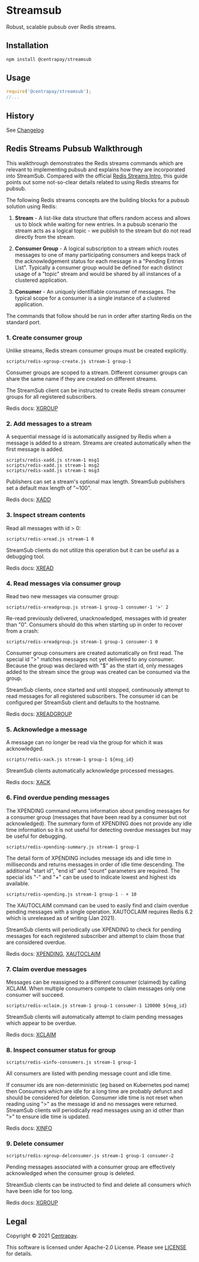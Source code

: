 # Streamsub

Robust, scalable pubsub over Redis streams.

## Installation

```bash
npm install @centrapay/streamsub
```

## Usage

```javascript
require('@centrapay/streamsub');
//...
```


## History

See [Changelog](./CHANGELOG.md)


## Redis Streams Pubsub Walkthrough

This walkthrough demonstrates the Redis streams commands which are relevant to
implementing pubsub and explains how they are incorporated into StreamSub.
Compared with the official [Redis Streams Intro][], this guide points out some
not-so-clear details related to using Redis streams for pubsub.

The following Redis streams concepts are the building blocks for a pubsub
solution using Redis:

 1. **Stream** - A list-like data structure that offers random access and
    allows us to block while waiting for new entries. In a pubsub scenario the
    stream acts as a logical topic - we publish to the stream but do not read
    directly from the stream.

 2. **Consumer Group** - A logical subscription to a stream which routes
    messages to one of many participating consumers and keeps track of the
    acknowledgement status for each message in a "Pending Entries List".
    Typically a consumer group would be defined for each distinct usage of a
    "topic" stream and would be shared by all instances of a clustered
    application.

 3. **Consumer** - An uniquely identifiable consumer of messages. The typical
    scope for a consumer is a single instance of a clustered application.


The commands that follow should be run in order after starting Redis on the
standard port.


### 1. Create consumer group

Unlike streams, Redis stream consumer groups must be created explicitly.
```
scripts/redis-xgroup-create.js stream-1 group-1
```

Consumer groups are scoped to a stream. Different consumer groups can share
the same name if they are created on different streams.

The StreamSub client can be instructed to create Redis stream consumer groups
for all registered subscribers.

Redis docs: [XGROUP][]


### 2. Add messages to a stream

A sequential message id is automatically assigned by Redis when a message is
added to a stream. Streams are created automatically when the first message is
added.

```
scripts/redis-xadd.js stream-1 msg1
scripts/redis-xadd.js stream-1 msg2
scripts/redis-xadd.js stream-1 msg3
```

Publishers can set a stream's optional max length. StreamSub publishers set a
default max length of "~100".

Redis docs: [XADD][]


### 3. Inspect stream contents

Read all messages with id > 0:
```
scripts/redis-xread.js stream-1 0
```

StreamSub clients do not utilize this operation but it can be useful as a
debugging tool.

Redis docs: [XREAD][]


### 4. Read messages via consumer group

Read two new messages via consumer group:

```
scripts/redis-xreadgroup.js stream-1 group-1 consumer-1 '>' 2
```

Re-read previously delivered, unacknowledged, messages with id greater than
"0". Consumers should do this when starting up in order to recover from a
crash:

```
scripts/redis-xreadgroup.js stream-1 group-1 consumer-1 0
```

Consumer group consumers are created automatically on first read. The special
id ">" matches messages not yet delivered to any consumer. Because the group
was declared with "$" as the start id, only messages added to the stream since
the group was created can be consumed via the group.

StreamSub clients, once started and until stopped, continuously attempt to read
messages for all registered subscribers. The consumer id can be configured per
StreamSub client and defaults to the hostname.

Redis docs: [XREADGROUP][]


### 5. Acknowledge a message

A message can no longer be read via the group for which it was acknowledged.

```
scripts/redis-xack.js stream-1 group-1 ${msg_id}
```

StreamSub clients automatically acknowledge processed messages.

Redis docs: [XACK][]


### 6. Find overdue pending messages

The XPENDING command returns information about pending messages for a consumer
group (messages that have been read by a consumer but not acknowledged). The
summary form of XPENDING does not provide any idle time information so it is not
useful for detecting overdue messages but may be useful for debugging.

```
scripts/redis-xpending-summary.js stream-1 group-1
```

The detail form of XPENDING includes message ids and idle time in milliseconds
and returns messages in order of idle time descending. The additional "start
id", "end id" and "count" parameters are required. The special ids "-" and "+"
can be used to indicate lowest and highest ids available.

```
scripts/redis-xpending.js stream-1 group-1 - + 10
```

The XAUTOCLAIM command can be used to easily find and claim overdue pending
messages with a single operation.  XAUTOCLAIM requires Redis 6.2 which is
unreleased as of writing (Jan 2021).

StreamSub clients will periodically use XPENDING to check for pending messages
for each registered subscriber and attempt to claim those that are considered
overdue.

Redis docs: [XPENDING][], [XAUTOCLAIM][]


### 7. Claim overdue messages

Messages can be reassigned to a different consumer (claimed) by calling XCLAIM.
When multiple consumers compete to claim messages only one consumer will
succeed.

```
scripts/redis-xclaim.js stream-1 group-1 consumer-1 120000 ${msg_id}
```

StreamSub clients will automatically attempt to claim pending messages which
appear to be overdue.

Redis docs: [XCLAIM][]


### 8. Inspect consumer status for group

```
scripts/redis-xinfo-consumers.js stream-1 group-1
```

All consumers are listed with pending message count and idle time.

If consumer ids are non-deterministic (eg based on Kubernetes pod name) then
Consumers which are idle for a long time are probably defunct and should be
considered for deletion. Consumer idle time is not reset when reading using ">"
as the message id and no messages were returned. StreamSub clients will
periodically read messages using an id other than ">" to ensure idle time is
updated.

Redis docs: [XINFO][]


### 9. Delete consumer

```
scripts/redis-xgroup-delconsumer.js stream-1 group-1 consumer-2
```

Pending messages associated with a consumer group are effectively acknowledged
when the consumer group is deleted.

StreamSub clients can be instructed to find and delete all consumers which have
been idle for too long.

Redis docs: [XGROUP][]


## Legal

Copyright © 2021 [Centrapay][].

This software is licensed under Apache-2.0 License. Please see [LICENSE](/LICENSE) for details.



[Centrapay]: https://centrapay.com/
[Redis Streams Intro]: https://redis.io/topics/streams-intro
[XADD]: https://redis.io/commands/xadd
[XREAD]: https://redis.io/commands/xread
[XGROUP]: https://redis.io/commands/xgroup
[XREADGROUP]: https://redis.io/commands/xreadgroup
[XACK]: https://redis.io/commands/xack
[XINFO]: https://redis.io/commands/xinfo
[XPENDING]: https://redis.io/commands/xpending
[XCLAIM]: https://redis.io/commands/xclaim
[XAUTOCLAIM]: https://redis.io/commands/xautoclaim
